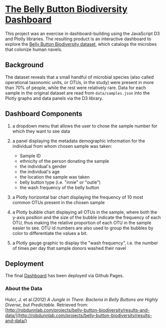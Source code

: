 # [The Belly Button Biodiversity Dashboard](https://patelpurvip.github.io/BellyButton-Microbe-Dashboard/)
This project was an exercise in dashboard-building using the JavaScript D3 and Plotly libraries. The resulting product is an interactive dashboard to explore the [Belly Button Biodiversity dataset](http://robdunnlab.com/projects/belly-button-biodiversity/), which catalogs the microbes that colonize human navels.

## Background
The dataset reveals that a small handful of microbial species (also called operational taxonomic units, or OTUs, in the study) were present in more than 70% of people, while the rest were relatively rare. Data for each sample in the original dataset are read from `data/samples.json` into the Plotly graphs and data panels via the D3 library. 

## Dashboard Components
1. a dropdown menu that allows the user to chose the sample number for which they want to see data

2. a panel displaying the metadata demographic information for the individual from whom chosen sample was taken:
    * Sample ID
    * ethnicity of the person donating the sample
    * the individual's gender
    * the individual's age
    * the location the sample was taken
    * belly button type (i.e. "innie" or "outie")
    * the wash frequency of the belly button

3. a Plotly horizontal bar chart displaying the frequency of 10 most common OTUs present in the chosen sample

4. a Plotly bubble chart displaying all OTUs in the sample, where both the y-axis position and the size of the bubble indicate the frequency of each OTU, thus making the relative proportion of each OTU in the sample easier to see. OTU id numbers are also used to group the bubbles by color to differentiate the values a bit. 

5. a Plotly gauge graphic to display the "wash frequency", i.e. the number of times per day that sample donors washed their navel

## Deployment
The final [Dashboard](https://patelpurvip.github.io/BellyButton-Microbe-Dashboard/) has been deployed via Github Pages.

### About the Data
Hulcr, J. et al.(2012) _A Jungle in There: Bacteria in Belly Buttons are Highly Diverse, but Predictable_. Retrieved from: [http://robdunnlab.com/projects/belly-button-biodiversity/results-and-data/](http://robdunnlab.com/projects/belly-button-biodiversity/results-and-data/)

